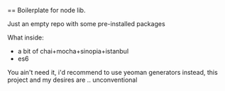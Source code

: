 == Boilerplate for node lib. 

Just an empty repo with some pre-installed packages 

What inside:
 - a bit of chai+mocha+sinopia+istanbul
 - es6

You ain't need it, i'd recommend to use yeoman generators instead, this project and my desires are .. unconventional

